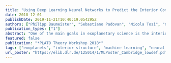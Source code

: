 ```yaml
---
title: "Using Deep Learning Neural Networks to Predict the Interior Composition of Exoplanets"
date: 2018-12-01
publishDate: 2019-11-21T10:40:19.054295Z
authors: ["Philipp Baumeister", "Sebastiano Padovan", "Nicola Tosi", "Grégoire Montavon"]
publication_types: ["1"]
abstract: "One of the main goals in exoplanetary science is the interior characterization of observed exoplanets. A common approach to characterize the interior of a known exoplanet is the use of numerical models to compute an interior structure which complies with the measured mass and radius of the planet (Sotin et al. 2017, Seager et al. 2007). With only these two observables, possible solutions tend to be highly degenerate, with multiple, qualitatively different interior compositions that can match the observations equally well. Other potential observables include the Love number k2 (bearing information on the mass concentration in the interior of the planet), and the elemental abundances of the host star, which may be representative of those of the planet. We explore the application of a deep learning neural network to the interior characterization of exoplanets. We employ a simple 1D structure model to construct a large training set of sub-Neptunian exoplanets up to 20 Earth-masses. A model planet consists of five layers: an iron-rich core, a lower and upper silicate mantle, a water ice layer, and a gaseous H/He envelope. The size of each layer is constrained by prescribed mass fractions. Using a feedforward neural network trained on a large dataset of such modelled planets, we show that we can reasonably well predict the original model input parameters (core, mantle, ice layer and atmosphere mass fractions) from just mass, radius and the fluid Love number k2."
featured: false
publication: "*PLATO Theory Workshop 2018*"
tags: ["exoplanets", "interior structure", "machine learning", "neural networks", "love number", "interior modeling"]
url_poster: "https://elib.dlr.de/125014/1/MLPoster_Cambridge_lowdef.pdf"
---
```


